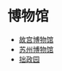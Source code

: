 # 博物馆
* [故宫博物馆](http://www.dpm.org.cn/Home.html)
* [苏州博物馆](http://www.szmuseum.com/Home/Index)
* [拙政园](http://www.szzzy.cn/Home/Default)